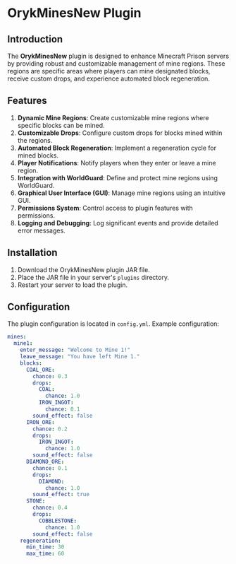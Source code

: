 # OrykMinesNew Plugin

## Introduction

The **OrykMinesNew** plugin is designed to enhance Minecraft Prison servers by providing robust and customizable management of mine regions. These regions are specific areas where players can mine designated blocks, receive custom drops, and experience automated block regeneration.

## Features

1. **Dynamic Mine Regions**: Create customizable mine regions where specific blocks can be mined.
2. **Customizable Drops**: Configure custom drops for blocks mined within the regions.
3. **Automated Block Regeneration**: Implement a regeneration cycle for mined blocks.
4. **Player Notifications**: Notify players when they enter or leave a mine region.
5. **Integration with WorldGuard**: Define and protect mine regions using WorldGuard.
6. **Graphical User Interface (GUI)**: Manage mine regions using an intuitive GUI.
7. **Permissions System**: Control access to plugin features with permissions.
8. **Logging and Debugging**: Log significant events and provide detailed error messages.

## Installation

1. Download the OrykMinesNew plugin JAR file.
2. Place the JAR file in your server's `plugins` directory.
3. Restart your server to load the plugin.

## Configuration

The plugin configuration is located in `config.yml`. Example configuration:

```yaml
mines:
  mine1:
    enter_message: "Welcome to Mine 1!"
    leave_message: "You have left Mine 1."
    blocks:
      COAL_ORE:
        chance: 0.3
        drops:
          COAL:
            chance: 1.0
          IRON_INGOT:
            chance: 0.1
        sound_effect: false
      IRON_ORE:
        chance: 0.2
        drops:
          IRON_INGOT:
            chance: 1.0
        sound_effect: false
      DIAMOND_ORE:
        chance: 0.1
        drops:
          DIAMOND:
            chance: 1.0
        sound_effect: true
      STONE:
        chance: 0.4
        drops:
          COBBLESTONE:
            chance: 1.0
        sound_effect: false
    regeneration:
      min_time: 30
      max_time: 60
